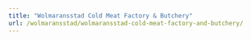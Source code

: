 ```yaml
---
title: "Wolmaransstad Cold Meat Factory & Butchery"
url: /wolmaransstad/wolmaransstad-cold-meat-factory-and-butchery/
---
```


